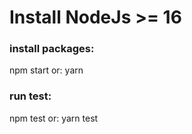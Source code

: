 # Install NodeJs >= 16

### install packages:
npm start
or: yarn
### run test:
npm test
or: yarn test